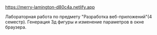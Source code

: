 https://merry-lamington-d80c4a.netlify.app

Лабораторная работа по предмету "Разработка веб-приложений"(4 семестр). Генерация 3д фигуры и изменение параметров в окне браузера.
